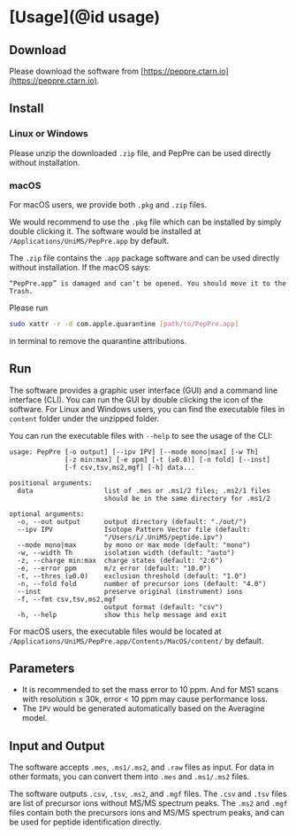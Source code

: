 # [Usage](@id usage)

## Download

Please download the software from [https://peppre.ctarn.io](https://peppre.ctarn.io).

## Install

### Linux or Windows

Please unzip the downloaded `.zip` file, and PepPre can be used directly without installation.

### macOS

For macOS users, we provide both `.pkg` and `.zip` files.

We would recommend to use the `.pkg` file which can be installed by simply double clicking it.
The software would be installed at `/Applications/UniMS/PepPre.app` by default.

The `.zip` file contains the `.app` package software and can be used directly without installation.
If the macOS says:

```
“PepPre.app” is damaged and can’t be opened. You should move it to the Trash.
```

Please run 
```sh
sudo xattr -r -d com.apple.quarantine [path/to/PepPre.app]
```
in terminal to remove the quarantine attributions.

## Run

The software provides a graphic user interface (GUI) and a command line interface (CLI).
You can run the GUI by double clicking the icon of the software.
For Linux and Windows users, you can find the executable files in `content` folder under the unzipped folder.

You can run the executable files with `--help` to see the usage of the CLI:
```
usage: PepPre [-o output] [--ipv IPV] [--mode mono|max] [-w Th]
              [-z min:max] [-e ppm] [-t (≥0.0)] [-n fold] [--inst]
              [-f csv,tsv,ms2,mgf] [-h] data...

positional arguments:
  data                  list of .mes or .ms1/2 files; .ms2/1 files
                        should be in the same directory for .ms1/2

optional arguments:
  -o, --out output      output directory (default: "./out/")
  --ipv IPV             Isotope Pattern Vector file (default:
                        "/Users/i/.UniMS/peptide.ipv")
  --mode mono|max       by mono or max mode (default: "mono")
  -w, --width Th        isolation width (default: "auto")
  -z, --charge min:max  charge states (default: "2:6")
  -e, --error ppm       m/z error (default: "10.0")
  -t, --thres (≥0.0)    exclusion threshold (default: "1.0")
  -n, --fold fold       number of precursor ions (default: "4.0")
  --inst                preserve original (instrument) ions
  -f, --fmt csv,tsv,ms2,mgf
                        output format (default: "csv")
  -h, --help            show this help message and exit
```

For macOS users, the executable files would be located at `/Applications/UniMS/PepPre.app/Contents/MacOS/content/` by default.

## Parameters

- It is recommended to set the mass error to 10 ppm. And for MS1 scans with resolution ≤ 30k, error < 10 ppm may cause performance loss.
- The `IPV` would be generated automatically based on the Averagine model.

## Input and Output

The software accepts `.mes`, `.ms1/.ms2`, and `.raw` files as input.
For data in other formats, you can convert them into `.mes` and `.ms1/.ms2` files.

The software outputs `.csv`, `.tsv`, `.ms2`, and `.mgf` files.
The `.csv` and `.tsv` files are list of precursor ions without MS/MS spectrum peaks.
The `.ms2` and `.mgf` files contain both the precursors ions and MS/MS spectrum peaks, and can be used for peptide identification directly.
